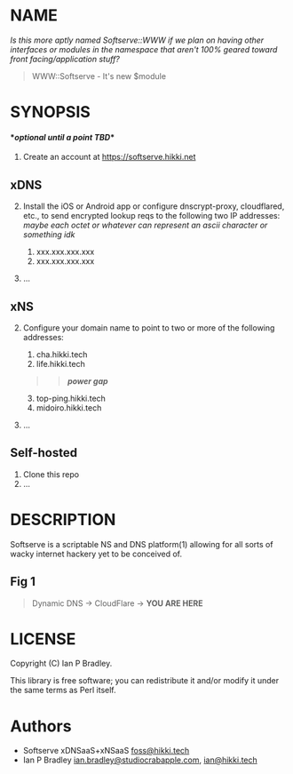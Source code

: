 # NAME
*Is this more aptly named Softserve::WWW if we plan on having other
interfaces or modules in the namespace that aren't 100% geared toward
front facing/application stuff?*
>WWW::Softserve - It's new $module

# SYNOPSIS
#### \**optional until a point TBD*\*

1. Create an account at https://softserve.hikki.net

## xDNS
2. Install the iOS or Android app or configure dnscrypt-proxy, cloudflared, etc., to send encrypted lookup reqs to the following two IP addresses:
*maybe each octet or whatever can represent an ascii character or something idk*

    1. xxx.xxx.xxx.xxx
    2. xxx.xxx.xxx.xxx

3. ...

## xNS
2. Configure your domain name to point to two or more of the following addresses:

    1. cha.hikki.tech
    2. life.hikki.tech
    >> ***power gap***
    3. top-ping.hikki.tech
    4. midoiro.hikki.tech

3. ...

## Self-hosted
1. Clone this repo
2. ...

# DESCRIPTION
Softserve is a scriptable NS and DNS platform(1) allowing for all sorts
of wacky internet hackery yet to be conceived of.

## Fig 1
>Dynamic DNS -> CloudFlare -> **YOU ARE HERE**

# LICENSE
Copyright (C) Ian P Bradley.

This library is free software; you can redistribute it and/or modify
it under the same terms as Perl itself.

# Authors
- Softserve xDNSaaS+xNSaaS <foss@hikki.tech>
- Ian P Bradley <ian.bradley@studiocrabapple.com>, <ian@hikki.tech>
